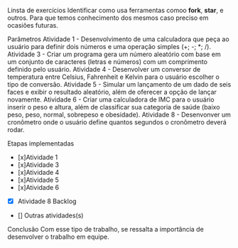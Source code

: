 Linsta de exercícios
Identificar como usa ferramentas comoo __fork__, __star__, e outros. Para que temos conhecimento dos mesmos caso preciso em ocasiôes futuras.

Parâmetros
Atividade 1 - Desenvolvimento de uma calculadora que peça ao usuário para definir dois números e uma operação simples (+; -; *; /).
Atividade 3 - Criar um programa gera um número aleatório com base em um conjunto de caracteres (letras e números) com um comprimento definido pelo usuário.
Atividade 4 - Desenvolver um conversor de temperatura entre Celsius, Fahrenheit e Kelvin para o usuário escolher o tipo de conversão.
Atividade 5 - Simular um lançamento de um dado de seis faces e exibir o resultado aleatório, além de oferecer a opção de lançar novamente.
Atividade 6 - Criar uma calculadora de IMC para o usuário inserir o peso e altura, além de classificar sua categoria de saúde (baixo peso, peso, normal, sobrepeso e obesidade).
Atividade 8 - Desenvonver um cronômetro onde o usuário define quantos segundos o cronômetro deverá rodar.

Etapas implementadas
- [x]Atividade 1
- [x]Atividade 3
- [x]Atividade 4
- [x]Atividade 5
- [x]Atividade 6
- [x] Atividade 8
Backlog
- [] Outras atividades(s)
 
Conclusão
Com esse tipo de trabalho, se ressalta a importância de desenvolver o trabalho em equipe. 